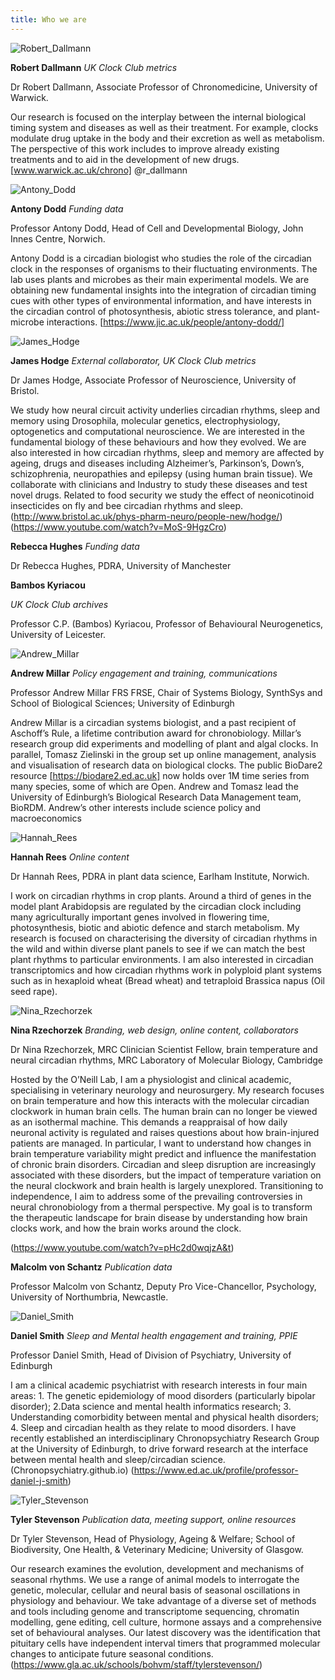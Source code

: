 ```yaml
---
title: Who we are
---
```


![Robert_Dallmann](https://user-images.githubusercontent.com/29427778/199306567-dbbc7b77-bf11-46f9-bab8-92fdc929bea7.jpeg)

**Robert Dallmann**
*UK Clock Club metrics*

Dr Robert Dallmann, Associate Professor of Chronomedicine, University of Warwick.

Our research is focused on the interplay between the internal biological timing system and diseases as well as their treatment. For example, clocks modulate drug uptake in the body and their excretion as well as metabolism. The perspective of this work includes to improve already existing treatments and to aid in the development of new drugs.
[www.warwick.ac.uk/chrono]
@r_dallmann


![Antony_Dodd](https://user-images.githubusercontent.com/29427778/199306597-b25acb75-5bf5-444c-ab1d-3f34d58376c1.jpg)

**Antony Dodd** 
*Funding data*

Professor Antony Dodd, Head of Cell and Developmental Biology, John Innes Centre, Norwich.

Antony Dodd is a circadian biologist who studies the role of the circadian clock in the responses of organisms to their fluctuating environments. The lab uses plants and microbes as their main experimental models. We are obtaining new fundamental insights into the integration of circadian timing cues with other types of environmental information, and have interests in the circadian control of photosynthesis, abiotic stress tolerance, and plant-microbe interactions.
[https://www.jic.ac.uk/people/antony-dodd/]


![James_Hodge](https://user-images.githubusercontent.com/29427778/199304107-6c48c8c7-94a2-49e8-8498-027e94bd48f7.jpg)

**James Hodge**
*External collaborator, UK Clock Club metrics*

Dr James Hodge, Associate Professor of Neuroscience, University of Bristol.

We study how neural circuit activity underlies circadian rhythms, sleep and memory using Drosophila, molecular genetics, electrophysiology, optogenetics and computational neuroscience. We are interested in the fundamental biology of these behaviours and how they evolved. We are also interested in how circadian rhythms, sleep and memory are affected by ageing, drugs and diseases including Alzheimer’s, Parkinson’s, Down’s, schizophrenia, neuropathies and epilepsy (using human brain tissue). We collaborate with clinicians and Industry to study these diseases and test novel drugs. Related to food security we study the effect of neonicotinoid insecticides on fly and bee circadian rhythms and sleep.
(http://www.bristol.ac.uk/phys-pharm-neuro/people-new/hodge/)  
(https://www.youtube.com/watch?v=MoS-9HgzCro)


**Rebecca Hughes**
*Funding data*

Dr Rebecca Hughes, PDRA, University of Manchester

**Bambos Kyriacou**

*UK Clock Club archives*

Professor C.P. (Bambos) Kyriacou, Professor of Behavioural Neurogenetics, University of Leicester.

![Andrew_Millar](https://user-images.githubusercontent.com/29427778/199304919-417de469-c138-45c2-a200-fb971a34400c.jpg)

**Andrew Millar**
*Policy engagement and training, communications*

Professor Andrew Millar FRS FRSE, Chair of Systems Biology, SynthSys and School of Biological Sciences; University of Edinburgh

Andrew Millar is a circadian systems biologist, and a past recipient of Aschoff’s Rule, a lifetime contribution award for chronobiology. Millar’s research group did experiments and modelling of plant and algal clocks. In parallel, Tomasz Zielinski in the group set up online management, analysis and visualisation of research data on biological clocks. The public BioDare2 resource [https://biodare2.ed.ac.uk] now holds over 1M time series from many species, some of which are Open. Andrew and Tomasz lead the University of Edinburgh’s Biological Research Data Management team, BioRDM.
Andrew’s other interests include science policy and macroeconomics

![Hannah_Rees](https://user-images.githubusercontent.com/29427778/199305926-22d154d1-8309-44d0-9e78-502ad3e5beec.jpg)

**Hannah Rees**
*Online content*

Dr Hannah Rees, PDRA in plant data science, Earlham Institute, Norwich.

I work on circadian rhythms in crop plants. Around a third of genes in the model plant Arabidopsis are regulated by the circadian clock including many agriculturally important genes involved in flowering time, photosynthesis, biotic and abiotic defence and starch metabolism. My research is focused on characterising the diversity of circadian rhythms in the wild and within diverse plant panels to see if we can match the best plant rhythms to particular environments. I am also interested in circadian transcriptomics and how circadian rhythms work in polyploid plant systems such as in hexaploid wheat (Bread wheat) and tetraploid Brassica napus (Oil seed rape).


![Nina_Rzechorzek](https://user-images.githubusercontent.com/29427778/199306721-bc693d15-766e-4129-b587-1dcf50c3763a.JPG)

**Nina Rzechorzek**
*Branding, web design, online content, collaborators*

Dr Nina Rzechorzek, MRC Clinician Scientist Fellow, brain temperature and neural circadian rhythms, MRC Laboratory of Molecular Biology, Cambridge

Hosted by the O’Neill Lab, I am a physiologist and clinical academic, specialising in veterinary neurology and neurosurgery. My research focuses on brain temperature and how this interacts with the molecular circadian clockwork in human brain cells. The human brain can no longer be viewed as an isothermal machine. This demands a reappraisal of how daily neuronal activity is regulated and raises questions about how brain-injured patients are managed. In particular, I want to understand how changes in brain temperature variability might predict and influence the manifestation of chronic brain disorders. Circadian and sleep disruption are increasingly associated with these disorders, but the impact of temperature variation on the neural clockwork and brain health is largely unexplored.
Transitioning to independence, I aim to address some of the prevailing controversies in neural chronobiology from a thermal perspective. My goal is to transform the therapeutic landscape for brain disease by understanding how brain clocks work, and how the brain works around the clock.

(https://www.youtube.com/watch?v=pHc2d0wqjzA&t)

**Malcolm von Schantz**
*Publication data*

Professor Malcolm von Schantz, Deputy Pro Vice-Chancellor, Psychology, University of Northumbria, Newcastle.



![Daniel_Smith](https://user-images.githubusercontent.com/29427778/199307264-b1f66509-808a-4b6c-bec3-babe5237feef.jpg)

**Daniel Smith**
*Sleep and Mental health engagement and training, PPIE*

Professor Daniel Smith, Head of Division of Psychiatry, University of Edinburgh

I am a clinical academic psychiatrist with research interests in four main areas: 1. The genetic epidemiology of mood disorders (particularly bipolar disorder); 2.Data science and mental health informatics research; 3. Understanding comorbidity between mental and physical health disorders; 4. Sleep and circadian health as they relate to mood disorders. I have recently established an interdisciplinary Chronopsychiatry Research Group at the University of Edinburgh, to drive forward research at the interface between mental health and sleep/circadian science. 
(Chronopsychiatry.github.io)
(https://www.ed.ac.uk/profile/professor-daniel-j-smith)


![Tyler_Stevenson](https://user-images.githubusercontent.com/29427778/199307362-2e498d07-9218-4dc0-b566-bff4bbf522a2.jpg)

**Tyler Stevenson**
*Publication data, meeting support, online resources*

Dr Tyler Stevenson, Head of Physiology, Ageing & Welfare; School of Biodiversity, One Health, & Veterinary Medicine; University of Glasgow. 

Our research examines the evolution, development and mechanisms of seasonal rhythms. We use a range of animal models to interrogate the genetic, molecular, cellular and neural basis of seasonal oscillations in physiology and behaviour. We take advantage of a diverse set of methods and tools including genome and transcriptome sequencing, chromatin modelling, gene editing, cell culture, hormone assays and a comprehensive set of behavioural analyses. Our latest discovery was the identification that pituitary cells have independent interval timers that programmed molecular changes to anticipate future seasonal conditions. 
(https://www.gla.ac.uk/schools/bohvm/staff/tylerstevenson/)





